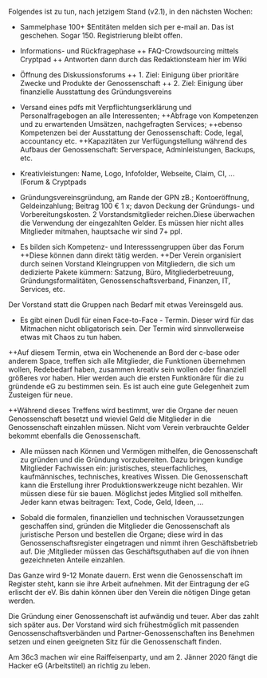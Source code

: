 Folgendes ist zu tun, nach jetzigem Stand (v2.1), in den nächsten Wochen:

+ Sammelphase
100+ $Entitäten melden sich per e-mail an. Das ist geschehen. Sogar 150.
Registrierung bleibt offen.

+ Informations- und Rückfragephase
++ FAQ-Crowdsourcing mittels Cryptpad
++ Antworten dann durch das Redaktionsteam hier im Wiki

+ Öffnung des Diskussionsforums
++ 1. Ziel: Einigung über prioritäre Zwecke und Produkte der Genossenschaft
++ 2. Ziel: Einigung über finanzielle Ausstattung des Gründungsvereins

+ Versand eines pdfs mit Verpflichtungserklärung und Personalfragebogen an alle Interessenten; 
++Abfrage von Kompetenzen und zu erwartenden Umsätzen, nachgefragten Services; 
++ebenso Kompetenzen bei der Ausstattung der Genossenschaft: Code, legal, accountancy etc.
++Kapazitäten zur Verfügungstellung während des Aufbaus der Genossenschaft: Serverspace, Adminleistungen, Backups, etc.

+ Kreativleistungen: Name, Logo, Infofolder, Webseite, Claim, CI, ... (Forum & Cryptpads


+ Gründungsvereinsgründung, am Rande der GPN zB.; Kontoeröffnung, Geldeinzahlung; Beitrag 100 € 1 x; davon Deckung der Gründungs- und Vorbereitungskosten. 2 Vorstandsmitglieder reichen.Diese überwachen die Verwendung der eingezahlten Gelder. Es müssen hier nicht alles Mitglieder mitmahen, hauptsache wir sind 7+ ppl.

+ Es bilden sich Kompetenz- und Interesssengruppen über das Forum
++Diese können dann direkt tätig werden.
++Der Verein organisiert durch seinen Vorstand Kleingruppen von Mitgliedern, die sich um dedizierte Pakete kümmern: Satzung, Büro, Mitgliederbetreuung, Gründungsformalitäten, Genossenschaftsverband, Finanzen, IT, Services, etc. 

Der Vorstand statt die Gruppen nach Bedarf mit etwas Vereinsgeld aus.

+ Es gibt einen Dudl für einen Face-to-Face - Termin. Dieser wird für das Mitmachen nicht obligatorisch sein. Der Termin wird sinnvollerweise etwas mit Chaos zu tun haben.

++Auf diesem Termin, etwa ein Wochenende an Bord der c-base oder anderem Space, treffen sich alle Mitglieder, die Funktionen übernehmen wollen, Redebedarf haben, zusammen kreativ sein wollen oder finanziell größeres vor haben. Hier werden auch die ersten Funktionäre für die zu gründende eG zu bestimmen sein. Es ist auch eine gute Gelegenheit zum Zusteigen für neue.

++Während dieses Treffens wird bestimmt, wer die Organe der neuen Genossenschaft besetzt und wieviel Geld die Mitglieder in die Genossenschaft einzahlen müssen. Nicht vom Verein verbrauchte Gelder bekommt ebenfalls die Genossenschaft.

+ Alle müssen nach Können und Vermögen mithelfen, die Genossenschaft zu gründen und die Gründung vorzubereiten. Dazu bringen kundige Mitglieder Fachwissen ein: juristisches, steuerfachliches, kaufmännisches, technisches, kreatives Wissen. Die Genossenschaft kann die Erstellung ihrer Produktionswerkzeuge nicht bezahlen. Wir müssen diese für sie bauen. Möglichst jedes Mitglied soll mithelfen. Jeder kann etwas beitragen: Text, Code, Geld, Ideen, ... 

+ Sobald die formalen, finanziellen und technischen Voraussetzungen geschaffen sind, gründen die Mitglieder die Genossenschaft als juristische Person und bestellen die Organe; diese wird in das Genossenschaftsregister eingetragen und nimmt ihren Geschäftsbetrieb auf.  Die ;Mitglieder müssen das Geschäftsguthaben auf die von ihnen gezeichneten Anteile einzahlen.

Das Ganze wird 9-12 Monate dauern. Erst wenn die Genossenschaft im Register steht, kann sie ihre Arbeit aufnehmen. Mit der Eintragung der eG erlischt der eV. Bis dahin können über den Verein die nötigen Dinge getan werden. 

Die Gründung einer Genossenschaft ist aufwändig und teuer. Aber das zahlt sich später aus. Der Vorstand wird sich frühestmöglich mit passenden Genossenschaftsverbänden und Partner-Genossenschaften ins Benehmen setzen und einen geeigneten Sitz für die Genossenschaft finden.

Am 36c3 machen wir eine Raiffeisenparty, und am 2. Jänner 2020 fängt die Hacker eG (Arbeitstitel) an richtig zu leben.